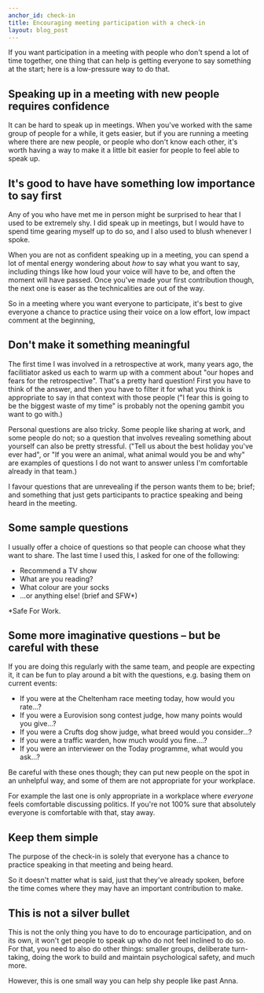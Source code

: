 ```yaml
---
anchor_id: check-in
title: Encouraging meeting participation with a check-in
layout: blog_post
---
```


If you want participation in a meeting with people who don't spend a lot of time together, one thing that can help is getting everyone to say something at the start; here is a low-pressure way to do that.

## Speaking up in a meeting with new people requires confidence

It can be hard to speak up in meetings. When you've worked with the same group of people for a while, it gets easier, but if you are running a meeting where there are new people, or people who don't know each other, it's worth having a way to make it a little bit easier for people to feel able to speak up.

## It's good to have have something low importance to say first

Any of you who have met me in person might be surprised to hear that I used to be extremely shy. I did speak up in meetings, but I would have to spend time gearing myself up to do so, and I also used to blush whenever I spoke.

When you are not as confident speaking up in a meeting, you can spend a lot of mental energy wondering about *how* to say what you want to say, including things like how loud your voice will have to be, and often the moment will have passed. Once you've made your first contribution though, the next one is easer as the technicalities are out of the way.

So in a meeting where you want everyone to participate, it's best to give everyone a chance to practice using their voice on a low effort, low impact comment at the beginning,

## Don't make it something meaningful

The first time I was involved in a retrospective at work, many years ago, the facilitiator asked us each to warm up with a comment about "our hopes and fears for the retrospective". That's a pretty hard question! First you have to think of the answer, and then you have to filter it for what you think is appropriate to say in that context with those people ("I fear this is going to be the biggest waste of my time" is probably not the opening gambit you want to go with.)

Personal questions are also tricky. Some people like sharing at work, and some people do not; so a question that involves revealing something about yourself can also be pretty stressful. ("Tell us about the best holiday you've ever had", or "If you were an animal, what animal would you be and why" are examples of questions I do not want to answer unless I'm comfortable already in that team.)

I favour questions that are unrevealing if the person wants them to be; brief; and something that just gets participants to practice speaking and being heard in the meeting.

## Some sample questions

I usually offer a choice of questions so that people can choose what they want to share. The last time I used this, I asked for one of the following:

- Recommend a TV show
- What are you reading?
- What colour are your socks
- ...or anything else! (brief and SFW*)

*Safe For Work.

## Some more imaginative questions – but be careful with these

If you are doing this regularly with the same team, and people are expecting it, it can be fun to play around a bit with the questions, e.g. basing them on current events:

- If you were at the Cheltenham race meeting today, how would you rate...?
- If you were a Eurovision song contest judge, how many points would you give...?
- If you were a Crufts dog show judge, what breed would you consider...?
- If you were a traffic warden, how much would you fine....?
- If you were an interviewer on the Today programme, what would you ask...?

Be careful with these ones though; they can put new people on the spot in an unhelpful way, and some of them are not appropriate for your workplace.

For example the last one is only appropriate in a workplace where *everyone* feels comfortable discussing politics. If you're not 100% sure that absolutely everyone is comfortable with that, stay away.

## Keep them simple

The purpose of the check-in is solely that everyone has a chance to practice speaking in that meeting and being heard.

So it doesn't matter what is said, just that they've already spoken, before the time comes where they may have an important contribution to make.

## This is not a silver bullet

This is not the only thing you have to do to encourage participation, and on its own, it won't get people to speak up who do not feel inclined to do so. For that, you need to also do other things: smaller groups, deliberate turn-taking, doing the work to build and maintain psychological safety, and much more.

However, this is one small way you can help shy people like past Anna.
